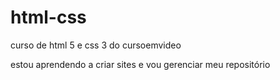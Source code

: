 # html-css
 curso de html 5 e css 3 do cursoemvideo

estou aprendendo a criar sites e vou gerenciar meu repositório
